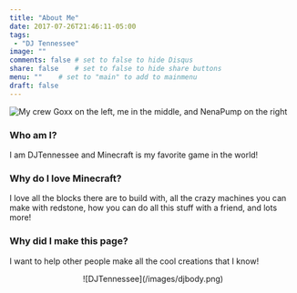 ```yaml
---
title: "About Me"
date: 2017-07-26T21:46:11-05:00
tags:
 - "DJ Tennessee"
image: ""
comments: false # set to false to hide Disqus
share: false 	# set to false to hide share buttons
menu: ""	# set to "main" to add to mainmenu
draft: false
---
```


![My crew](/images/2017-07-17-group-picture.png)
Goxx on the left, me in the middle, and NenaPump on the right

### Who am I?

I am DJTennessee and Minecraft is my favorite game in the world!

### Why do I love Minecraft?

I love all the blocks there are to build with, all the crazy machines you can make with redstone, how you can do all this stuff with a friend, and lots more!

### Why did I make this page?

I want to help other people make all the cool creations that I know!


<center>
![DJTennessee](/images/djbody.png)
</center>
